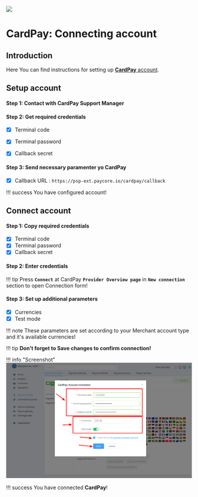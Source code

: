 <img src="https://static.openfintech.io/payment_providers/cardpay/logo.svg?w=400" width="400px">

# CardPay: Connecting account

## Introduction

Here You can find  instructions for setting up <a href="https://cardpay.com/ma/" target="_blank" rel="noopener">**CardPay**  account</a>.

## Setup account

#### Step 1: Contact with CardPay Support Manager


#### Step 2: Get required credentials

- [x] Terminal code
- [x] Terminal password
- [x] Callback secret


#### Step 3: Send necessary paramenter yo CardPay

- [x] Callback URL : ```https://psp-ext.paycore.io/cardpay/callback```

!!! success
    You have configured account!




## Connect account

#### Step 1: Copy required credentials

- [x] Terminal code
- [x] Terminal password
- [x] Callback secret

#### Step 2: Enter credentials

!!! tip
    Press **```Connect```** at CardPay **```Provider Overview page```** in **```New connection```** section to open Connection form!

#### Step 3: Set up additional parameters 

- [x] Currencies
- [x] Test mode

!!! note
    These parameters are set according to your Merchant account type and it's available currencies!

!!! tip
    **Don't forget to Save changes to confirm connection!**

!!! info "Screenshot"
    [![Connect](images/cardpay-step_connect.png)](images/cardpay-step_connect.png)


!!! success
    You have connected **CardPay**!